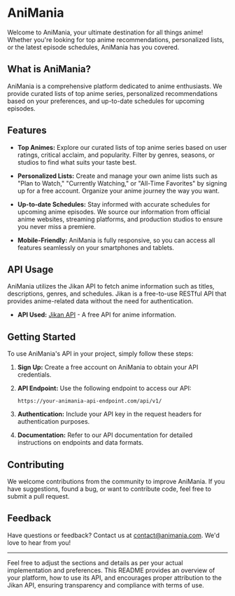 # AniMania

Welcome to AniMania, your ultimate destination for all things anime! Whether you're looking for top anime recommendations, personalized lists, or the latest episode schedules, AniMania has you covered.

## What is AniMania?

AniMania is a comprehensive platform dedicated to anime enthusiasts. We provide curated lists of top anime series, personalized recommendations based on your preferences, and up-to-date schedules for upcoming episodes.

## Features

- **Top Animes:** Explore our curated lists of top anime series based on user ratings, critical acclaim, and popularity. Filter by genres, seasons, or studios to find what suits your taste best.
  
- **Personalized Lists:** Create and manage your own anime lists such as "Plan to Watch," "Currently Watching," or "All-Time Favorites" by signing up for a free account. Organize your anime journey the way you want.
  
- **Up-to-date Schedules:** Stay informed with accurate schedules for upcoming anime episodes. We source our information from official anime websites, streaming platforms, and production studios to ensure you never miss a premiere.
  
- **Mobile-Friendly:** AniMania is fully responsive, so you can access all features seamlessly on your smartphones and tablets.

## API Usage

AniMania utilizes the Jikan API to fetch anime information such as titles, descriptions, genres, and schedules. Jikan is a free-to-use RESTful API that provides anime-related data without the need for authentication.

- **API Used:** [Jikan API](https://jikan.moe) - A free API for anime information.

## Getting Started

To use AniMania's API in your project, simply follow these steps:

1. **Sign Up:** Create a free account on AniMania to obtain your API credentials.
   
2. **API Endpoint:** Use the following endpoint to access our API:
   ```
   https://your-animania-api-endpoint.com/api/v1/
   ```

3. **Authentication:** Include your API key in the request headers for authentication purposes.

4. **Documentation:** Refer to our API documentation for detailed instructions on endpoints and data formats.

## Contributing

We welcome contributions from the community to improve AniMania. If you have suggestions, found a bug, or want to contribute code, feel free to submit a pull request.

## Feedback

Have questions or feedback? Contact us at [contact@animania.com](mailto:contact@animania.com). We'd love to hear from you!

---

Feel free to adjust the sections and details as per your actual implementation and preferences. This README provides an overview of your platform, how to use its API, and encourages proper attribution to the Jikan API, ensuring transparency and compliance with terms of use.
